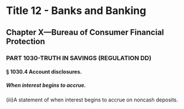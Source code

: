 
# Title 12 - Banks and Banking
## Chapter X—Bureau of Consumer Financial Protection
### PART 1030-TRUTH IN SAVINGS (REGULATION DD)
#### § 1030.4 Account disclosures.
##### When interest begins to accrue.

(iii)A statement of when interest begins to accrue on noncash deposits.
